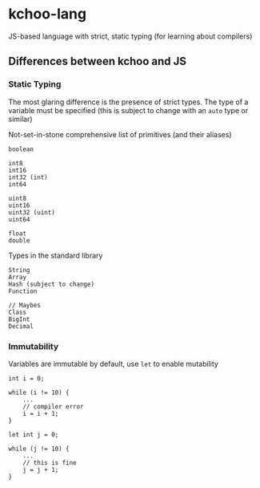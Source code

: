 # kchoo-lang
JS-based language with strict, static typing (for learning about compilers)

## Differences between kchoo and JS

### Static Typing

The most glaring difference is the presence of strict types. The type of a variable must be specified (this is subject to change with an `auto` type or similar)

Not-set-in-stone comprehensive list of primitives (and their aliases)

```
boolean

int8
int16
int32 (int)
int64

uint8
uint16
uint32 (uint)
uint64

float
double
```

Types in the standard library

```
String
Array
Hash (subject to change)
Function

// Maybes
Class
BigInt
Decimal
```

### Immutability

Variables are immutable by default, use `let` to enable mutability

```
int i = 0;

while (i != 10) {
	...
	// compiler error
	i = i + 1;
}

let int j = 0;

while (j != 10) {
	...
	// this is fine
	j = j + 1;
}
```
